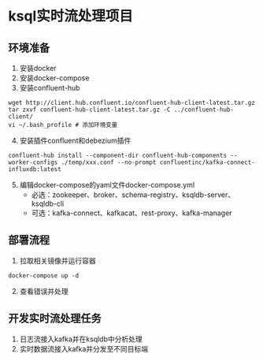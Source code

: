 # ksql实时流处理项目
## 环境准备
1. 安装docker
2. 安装docker-compose
3. 安装confluent-hub
```
wget http://client.hub.confluent.io/confluent-hub-client-latest.tar.gz
tar zxvf confluent-hub-client-latest.tar.gz -C ../confluent-hub-client/
vi ~/.bash_profile # 添加环境变量
```
4. 安装插件confluent和debezium插件
```
confluent-hub install --component-dir confluent-hub-components --worker-configs ./temp/xxx.conf --no-prompt confluentinc/kafka-connect-influxdb:latest
```
5. 编辑docker-compose的yaml文件docker-compose.yml
    - 必选：zookeeper、broker、schema-registry、ksqldb-server、ksqldb-cli
    - 可选：kafka-connect、kafkacat、rest-proxy、kafka-manager

## 部署流程
1. 拉取相关镜像并运行容器
```
docker-compose up -d
```
2. 查看错误并处理

## 开发实时流处理任务
1. 日志流接入kafka并在ksqldb中分析处理
2. 实时数据流接入kafka并分发至不同目标端
